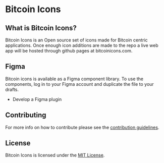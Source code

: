 # Bitcoin Icons



## What is Bitcoin Icons?
Bitcoin Icons is an Open source set of icons made for Bitcoin centric applications. Once enough icon additions are made to the repo a live web app will be hosted through github pages at bitcoinicons.com. 



## Figma
Bitcoin icons is available as a Figma component library. To use the components, log in to your Figma account and duplicate the file to your drafts. 

- Develop a Figma plugin 



## Contributing 
For more info on how to contribute please see the [contribution guidelines](https://github.com/Bosch-0/Bitcoin-Icons/blob/main/CONTRIBUTING.md).



## License 
Bitcoin Icons is licensed under the [MIT License](https://github.com/Bosch-0/Bitcoin-Icons/blob/main/LICENSE).
